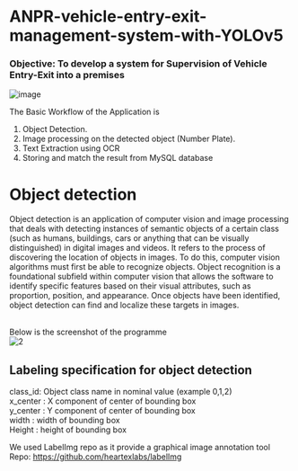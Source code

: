 # ANPR-vehicle-entry-exit-management-system-with-YOLOv5

### Objective: To develop a system for Supervision of Vehicle Entry-Exit into a premises <br>
![image](https://user-images.githubusercontent.com/58140667/205455077-55c6edf3-9e38-4383-8e7d-6d72d0ff7284.png)
<br>

The Basic Workflow of the Application is
1. Object Detection.
2. Image processing on the detected object (Number Plate).
3. Text Extraction using OCR
4. Storing and match the result from MySQL database

<h1> Object detection </h1>
Object detection is an application of computer vision and image processing that deals with detecting instances of
semantic objects of a certain class (such as humans, buildings, cars or anything that can be visually distinguished) in
digital images and videos.
It refers to the process of discovering the location of objects in images. To do this, computer vision algorithms must
first be able to recognize objects. Object recognition is a foundational subfield within computer vision that allows
the software to identify specific features based on their visual attributes, such as proportion, position, and appearance.
Once objects have been identified, object detection can find and localize these targets in images. 
<br>
<br>

Below is the screenshot of the programme 
<br>
![2](https://user-images.githubusercontent.com/58140667/192157053-b5187cd2-8e53-486f-b84b-3e7a9f2dc0f9.PNG)
<br>

<h2> Labeling specification for object detection </h2>
class_id: Object class name in nominal value (example 0,1,2) <br>
x_center : X component of center of bounding box <br>
y_center : Y component of center of bounding box <br>
width    : width of bounding box <br>
Height   : height of bounding box <br>

We used LabelImg repo as it provide a graphical image annotation tool  <br>
Repo: https://github.com/heartexlabs/labelImg <br>
